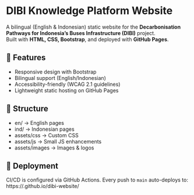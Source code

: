 # DIBI Knowledge Platform Website

A bilingual (English & Indonesian) static website for the **Decarbonisation Pathways for Indonesia’s Buses Infrastructure (DIBI)** project.  
Built with **HTML, CSS, Bootstrap**, and deployed with **GitHub Pages**.

## 🚀 Features
- Responsive design with Bootstrap
- Bilingual support (English/Indonesian)
- Accessibility-friendly (WCAG 2.1 guidelines)
- Lightweight static hosting on GitHub Pages

## 📂 Structure
- en/ → English pages
- ind/ → Indonesian pages
- assets/css → Custom CSS
- assets/js → Small JS enhancements
- assets/images → Images & logos

## 🔧 Deployment
CI/CD is configured via GitHub Actions. Every push to `main` auto-deploys to:
https://<your-username>.github.io/dibi-website/
